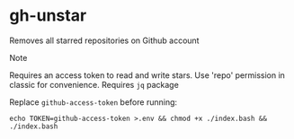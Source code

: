 # gh-unstar

Removes all starred repositories on Github account

> [!NOTE]
> Requires an access token to read and write stars. Use 'repo' permission in classic for convenience.
> Requires `jq` package

Replace `github-access-token` before running:
```
echo TOKEN=github-access-token >.env && chmod +x ./index.bash && ./index.bash
```
